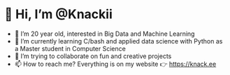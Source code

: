 # 👋 Hi, I’m @Knackii
- 👀 I’m 20 year old, interested in Big Data and Machine Learning
- 🌱 I’m currently learning C/bash and applied data science with Python as a Master student in Computer Science
- 💞️ I’m trying to collaborate on fun and creative projects
- 📫 How to reach me? Everything is on my website 👉 <https://knack.ee>

<!---
This is a ✨ special ✨ repository 💞️.
--->
